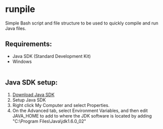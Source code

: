 # runpile

Simple Bash script and file structure to be used to quickly compile and run Java files.  

## Requirements: 
- Java SDK (Standard Development Kit) 
- Windows    <br/><br/>

## Java SDK setup: 
1.  [Download Java SDK](http://www.oracle.com/technetwork/java/javase/downloads/jdk8-downloads-2133151.html)   <br/>
2.  Setup Java SDK 
  1. Right click My Computer and select Properties.
  2. On the Advanced tab, select Environment Variables, and then edit JAVA_HOME to add to where the JDK software is located by adding "C:\Program Files\Java\jdk1.6.0_02"
<br/><br/>

